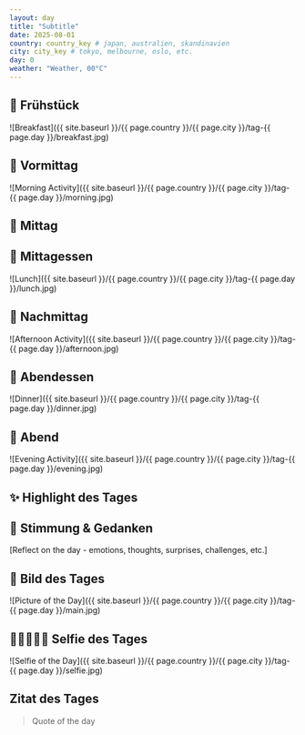 ```yaml
---
layout: day
title: "Subtitle"
date: 2025-08-01
country: country_key # japan, australien, skandinavien
city: city_key # tokyo, melbourne, oslo, etc.
day: 0
weather: "Weather, 00°C"
---
```



## 🥐 Frühstück

![Breakfast]({{ site.baseurl }}/{{ page.country }}/{{ page.city }}/tag-{{ page.day }}/breakfast.jpg)

## 🌅 Vormittag

![Morning Activity]({{ site.baseurl }}/{{ page.country }}/{{ page.city }}/tag-{{ page.day }}/morning.jpg)

## 🌇 Mittag

## 🍣 Mittagessen

![Lunch]({{ site.baseurl }}/{{ page.country }}/{{ page.city }}/tag-{{ page.day }}/lunch.jpg)

## 🌆 Nachmittag

![Afternoon Activity]({{ site.baseurl }}/{{ page.country }}/{{ page.city }}/tag-{{ page.day }}/afternoon.jpg)

## 🍜 Abendessen

![Dinner]({{ site.baseurl }}/{{ page.country }}/{{ page.city }}/tag-{{ page.day }}/dinner.jpg)

## 🌙 Abend

![Evening Activity]({{ site.baseurl }}/{{ page.country }}/{{ page.city }}/tag-{{ page.day }}/evening.jpg)

## ✨ Highlight des Tages

## 💭 Stimmung & Gedanken

[Reflect on the day - emotions, thoughts, surprises, challenges, etc.]

## 📸 Bild des Tages

![Picture of the Day]({{ site.baseurl }}/{{ page.country }}/{{ page.city }}/tag-{{ page.day }}/main.jpg)

## 👩🏻‍🤝‍👨🏽 Selfie des Tages

![Selfie of the Day]({{ site.baseurl }}/{{ page.country }}/{{ page.city }}/tag-{{ page.day }}/selfie.jpg)

## Zitat des Tages

> Quote of the day
